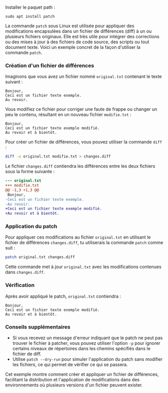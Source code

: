 Installer le paquet path :  

```
sudo apt install patch
```

La commande `patch` sous Linux est utilisée pour appliquer des modifications encapsulées dans un fichier de différences (diff) à un ou plusieurs fichiers originaux. Elle est très utile pour intégrer des corrections ou des mises à jour à des fichiers de code source, des scripts ou tout document texte. Voici un exemple concret de la façon d'utiliser la commande `patch`.

### Création d'un fichier de différences

Imaginons que vous avez un fichier nommé `original.txt` contenant le texte suivant :

```
Bonjour,
Ceci est un fichier texte exemple.
Au revoir.
```

Vous modifiez ce fichier pour corriger une faute de frappe ou changer un peu le contenu, résultant en un nouveau fichier `modifie.txt` :

```
Bonjour,
Ceci est un fichier texte exemple modifié.
Au revoir et à bientôt.
```

Pour créer un fichier de différences, vous pouvez utiliser la commande `diff` :

```bash
diff -u original.txt modifie.txt > changes.diff
```

Le fichier `changes.diff` contiendra les différences entre les deux fichiers sous la forme suivante :

```diff
--- original.txt
+++ modifie.txt
@@ -1,3 +1,3 @@
 Bonjour,
-Ceci est un fichier texte exemple.
-Au revoir.
+Ceci est un fichier texte exemple modifié.
+Au revoir et à bientôt.
```

### Application du patch

Pour appliquer ces modifications au fichier `original.txt` en utilisant le fichier de différences `changes.diff`, tu utiliserais la commande `patch` comme suit :

```bash
patch original.txt changes.diff
```

Cette commande met à jour `original.txt` avec les modifications contenues dans `changes.diff`.

### Vérification

Après avoir appliqué le patch, `original.txt` contiendra :

```
Bonjour,
Ceci est un fichier texte exemple modifié.
Au revoir et à bientôt.
```

### Conseils supplémentaires

- Si vous recevez un message d'erreur indiquant que le patch ne peut pas trouver le fichier à patcher, vous pouvez utiliser l'option `-p` pour ignorer certains niveaux de répertoires dans les chemins spécifiés dans le fichier de diff.
- Utilise `patch --dry-run` pour simuler l'application du patch sans modifier les fichiers, ce qui permet de vérifier ce qui se passera.

Cet exemple montre comment créer et appliquer un fichier de différences, facilitant la distribution et l'application de modifications dans des environnements où plusieurs versions d'un fichier peuvent exister.